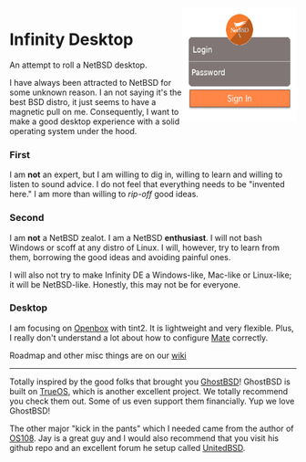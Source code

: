 <img align="right" width="200" height="200" src="https://github.com/rgeorgia/InfinityDesktop/blob/master/infinity-slim-theme/infinity-default/panel.png">

# Infinity Desktop
An attempt to roll a NetBSD desktop.

I have always been attracted to NetBSD for some unknown reason. I an not saying it's the best BSD distro, it just seems to have a magnetic pull on me. Consequently, I want to make a good desktop experience with a solid operating system under the hood.

### First
I am **not** an expert, but I am willing to dig in, willing to learn and willing to listen to sound advice. I do not feel that everything needs to be "invented here." I am more than willing to _rip-off_ good ideas.

### Second
I am **not** a NetBSD zealot. I am a NetBSD **enthusiast**. I will not bash Windows or scoff at any distro of Linux. I will, however, try to learn from them, borrowing the good ideas and avoiding painful ones.

I will also not try to make Infinity DE a Windows-like, Mac-like or Linux-like; it will be NetBSD-like. Honestly, this may not be for everyone.

### Desktop
I am focusing on [Openbox](http://openbox.org/wiki/Main_Page) with tint2. It is lightweight and very flexible. Plus, I really don't understand a lot about how to configure [Mate](https://mate-desktop.org/) correctly. 

Roadmap and other misc things are on our [wiki](https://github.com/rgeorgia/OS108/wiki)

---

Totally inspired by the good folks that brought you [GhostBSD](https://github.com/ghostbsd)! GhostBSD is built on [TrueOS](https://www.trueos.org/), which is another excellent project. We totally recommend you check them out. Some of us even support them financially. Yup we love GhostBSD!

The other major "kick in the pants" which I needed came from the author of [OS108](https://github.com/OS108/os108.github.io).
Jay is a great guy and I would also recommend that you visit his github repo and an excellent
forum he setup called [UnitedBSD](https://unitedbsd.com/).
